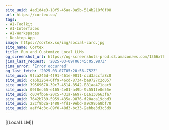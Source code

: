 ```yaml
---
site_uuid: 4ad1d4e3-18f5-45aa-8a5b-514b218f0f08
url: https://cortex.so/
tags:
- AI-Toolkit
- AI-Interfaces
- AI-Workspaces
- Desktop-App
image: https://cortex.so/img/social-card.jpg
site_name: Cortex
title: Run and Customize Local LLMs
og_screenshot_url: https://og-screenshots-prod.s3.amazonaws.com/1366x768/80/false/66cfbaa49afdb46a6bc5731680239a18f278651ed03ad3107ce475d8bffc1b40.jpeg
jina_last_request: '2025-03-09T06:45:05.987Z'
jina_error: 'Error occurred'
og_last_fetch: '2025-03-07T05:20:56.752Z'
site_uuid: 9fca246d-4f91-461e-9011-ccd3accfa8c0
site_uuid: ca6b2264-6ff9-46cd-8734-ba9727c2c057
site_uuid: 39569670-39c7-4514-8542-881aa471cac9
site_uuid: 09f8ec65-e165-4e81-a49b-9c551fe0e55e
site_uuid: c034fb66-20c5-431a-a697-616130663fa7
site_uuid: 7642b739-5959-435a-9876-f20aca19cbd3
site_uuid: 22cf9b2a-1488-4fd1-9ebd-a9c995a8bf78
site_uuid: aeff4c3c-89f0-48d3-bc33-9ebbe3d3c5d9
---
```

[[Local LLM]] 
